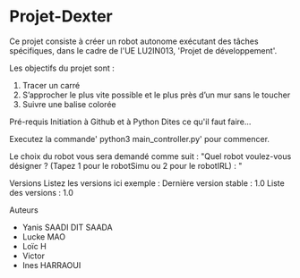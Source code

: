 # Projet-Dexter

Ce projet consiste à créer un robot autonome exécutant des tâches spécifiques, dans le cadre de l'UE LU2IN013, 'Projet de développement'.

Les objectifs du projet sont :
  1. Tracer un carré
  2. S’approcher le plus vite possible et le plus près d’un mur sans le toucher
  3. Suivre une balise colorée

Pré-requis
Initiation à Github et à Python
Dites ce qu'il faut faire...

Executez la commande' python3 main_controller.py' pour commencer.

Le choix du robot vous sera demandé comme suit :
"Quel robot voulez-vous désigner ? (Tapez 1 pour le robotSimu ou 2 pour le robotIRL) : "

Versions
Listez les versions ici exemple : Dernière version stable : 1.0 
Liste des versions : 1.0

Auteurs
- Yanis SAADI DIT SAADA
- Lucke MAO
- Loïc H
- Victor
- Ines HARRAOUI
